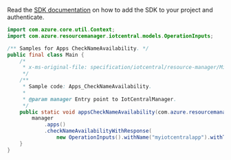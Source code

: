 Read the [SDK documentation](https://github.com/Azure/azure-sdk-for-java/blob/azure-resourcemanager-iotcentral_1.1.0-beta.1/sdk/iotcentral/azure-resourcemanager-iotcentral/README.md) on how to add the SDK to your project and authenticate.

```java
import com.azure.core.util.Context;
import com.azure.resourcemanager.iotcentral.models.OperationInputs;

/** Samples for Apps CheckNameAvailability. */
public final class Main {
    /*
     * x-ms-original-file: specification/iotcentral/resource-manager/Microsoft.IoTCentral/preview/2021-11-01-preview/examples/Apps_CheckNameAvailability.json
     */
    /**
     * Sample code: Apps_CheckNameAvailability.
     *
     * @param manager Entry point to IotCentralManager.
     */
    public static void appsCheckNameAvailability(com.azure.resourcemanager.iotcentral.IotCentralManager manager) {
        manager
            .apps()
            .checkNameAvailabilityWithResponse(
                new OperationInputs().withName("myiotcentralapp").withType("IoTApps"), Context.NONE);
    }
}
```
